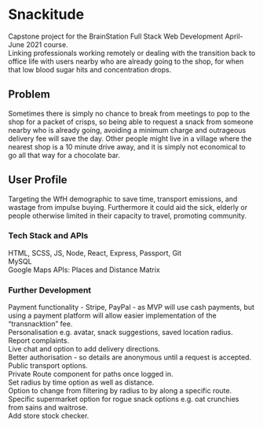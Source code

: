# Snackitude

Capstone project for the BrainStation Full Stack Web Development April-June 2021 course.  
Linking professionals working remotely or dealing with the transition back to office life with users nearby who are already going to the shop, for when that low blood sugar hits and concentration drops.  

## Problem

Sometimes there is simply no chance to break from meetings to pop to the shop for a packet of crisps, so being able to request a snack from someone nearby who is already going, avoiding a minimum charge and outrageous delivery fee will save the day. Other people might live in a village where the nearest shop is a 10 minute drive away, and it is simply not economical to go all that way for a chocolate bar.  

## User Profile

Targeting the WfH demographic to save time, transport emissions, and wastage from impulse buying. Furthermore it could aid the sick, elderly or people otherwise limited in their capacity to travel, promoting community.  

### Tech Stack and APIs

HTML, SCSS, JS, Node, React, Express, Passport, Git  
MySQL  
Google Maps APIs: Places and Distance Matrix  

### Further Development

Payment functionality - Stripe, PayPal - as MVP will use cash payments, but using a payment platform will allow easier implementation of the “transnacktion” fee.   
Personalisation e.g. avatar, snack suggestions, saved location radius.  
Report complaints.  
Live chat and option to add delivery directions.  
Better authorisation - so details are anonymous until a request is accepted.  
Public transport options.  
Private Route component for paths once logged in.  
Set radius by time option as well as distance.  
Option to change from filtering by radius to by along a specific route.  
Specific supermarket option for rogue snack options e.g. oat crunchies from sains and waitrose.  
Add store stock checker.  
